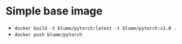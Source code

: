 # Simple base image


- ``docker build -t blume/pytorch:latest -t blume/pytorch:v1.0 .``
- ``docker push blume/pytorch``
